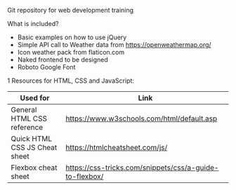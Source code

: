 Git repository for web development training

What is included?
- Basic examples on how to use jQuery
- Simple API call to Weather data from https://openweathermap.org/
- Icon weather pack from flaticon.com
- Naked frontend to be designed
- Roboto Google Font

1
Resources for HTML, CSS and JavaScript:


| Used for   | Link |
| ------------- | ------------- |
| General HTML CSS reference  | https://www.w3schools.com/html/default.asp   |
| Quick HTML CSS JS Cheat sheet  | https://htmlcheatsheet.com/js/  |
| Flexbox cheat sheet  | https://css-tricks.com/snippets/css/a-guide-to-flexbox/  |
